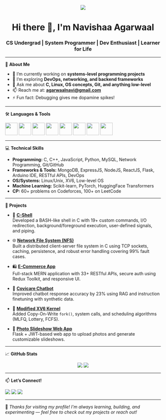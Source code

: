 <!-- Profile Header using Capsule Render -->
<p align="center">
  <img src="https://capsule-render.vercel.app/api?type=waving&color=gradient&height=200&section=header&text=Welcome%20to%20My%20GitHub!&fontSize=40&animation=twinkling" />
</p>
<h1 align="center">Hi there 👋, I'm Navishaa Agarwaal</h1>
<h3 align="center">CS Undergrad | System Programmer | Dev Enthusiast | Learner for Life</h3>

---
🌟 **About Me**

- 🔭 I’m currently working on **systems-level programming projects**
- 🌱 I’m exploring **DevOps, networking, and backend frameworks**
- 💬 Ask me about **C, Linux, OS concepts, Git, and anything low-level**
- 📫 Reach me at: **agarwaalnavi@gmail.com**
- ⚡ Fun fact: Debugging gives me dopamine spikes!

---

🛠️ **Languages & Tools**

<p align="left">
  <img src="https://cdn.jsdelivr.net/gh/devicons/devicon/icons/c/c-original.svg" width="40" />
  <img src="https://cdn.jsdelivr.net/gh/devicons/devicon/icons/cplusplus/cplusplus-original.svg" width="40" />
  <img src="https://cdn.jsdelivr.net/gh/devicons/devicon/icons/javascript/javascript-original.svg" width="40" />
  <img src="https://cdn.jsdelivr.net/gh/devicons/devicon/icons/python/python-original.svg" width="40" />
  <img src="https://cdn.jsdelivr.net/gh/devicons/devicon/icons/bash/bash-original.svg" width="40" />
  <img src="https://cdn.jsdelivr.net/gh/devicons/devicon/icons/linux/linux-original.svg" width="40" />
  <img src="https://cdn.jsdelivr.net/gh/devicons/devicon/icons/git/git-original.svg" width="40" />
  <img src="https://cdn.jsdelivr.net/gh/devicons/devicon/icons/vscode/vscode-original.svg" width="40" />
</p>

---

💻 **Technical Skills**

- **Programming:** C, C++, JavaScript, Python, MySQL, Network Programming, Git/GitHub  
- **Frameworks & Tools:** MongoDB, ExpressJS, NodeJS, ReactJS, Flask, Arduino IDE, RESTful APIs, DevOps  
- **OS/Systems:** Linux/Unix, XV6, Low-level OS  
- **Machine Learning:** Scikit-learn, PyTorch, HuggingFace Transformers  
- **CP:** 60+ problems on Codeforces, 100+ on LeetCode

---

📂 **Projects**

- 🔧 [**C-Shell**](https://github.com/Navishaa05/C-Shell)  
  Developed a BASH-like shell in C with 19+ custom commands, I/O redirection, background/foreground execution, user-defined signals, and piping.

- 🌐 [**Network File System (NFS)**](https://github.com/Navishaa05/NFS)  
  Built a distributed client-server file system in C using TCP sockets, caching, persistence, and robust error handling covering 99% fault cases.

- 🛍️ [**E-Commerce App**](https://github.com/Navishaa05/ecommerce-app)  
  Full-stack MERN application with 33+ RESTful APIs, secure auth using Redux Toolkit, and responsive UI.

- 🧠 [**Covicare Chatbot**](https://github.com/Navishaa05/RAG-Chatbot)  
  Improved chatbot response accuracy by 23% using RAG and instruction finetuning with synthetic data.

- 🧬 [**Modified XV6 Kernel**](https://github.com/Navishaa05/Modified-XV6)  
  Added Copy-On-Write `fork()`, system calls, and scheduling algorithms (MLFQ, Lottery, FCFS).

- 📸 [**Photo Slideshow Web App**](https://github.com/Navishaa05/Webdev-Photo-slideshow-app)  
  Flask + JWT-based web app to upload photos and generate customizable slideshows.

---

📈 **GitHub Stats**

<p align="center">
  <img src="https://github-readme-stats.vercel.app/api?username=Navishaa05&show_icons=true&theme=github_dark" />
  <img src="https://github-readme-stats.vercel.app/api/top-langs/?username=Navishaa05&layout=compact&theme=github_dark" />
</p>

---

📫 **Let’s Connect!**

<p align="left">
  <a href="mailto:agarwaalnavi@gmail.com"><img src="https://img.shields.io/badge/Email-red?style=for-the-badge&logo=gmail" /></a>
  <a href="https://www.linkedin.com/in/navishaa-agarwaal"><img src="https://img.shields.io/badge/LinkedIn-blue?style=for-the-badge&logo=linkedin" /></a>
  <a href="https://github.com/Navishaa05"><img src="https://img.shields.io/badge/GitHub-181717?style=for-the-badge&logo=github" /></a>
</p>

---

🔗 *Thanks for visiting my profile! I'm always learning, building, and experimenting — feel free to check out my projects or reach out!*
